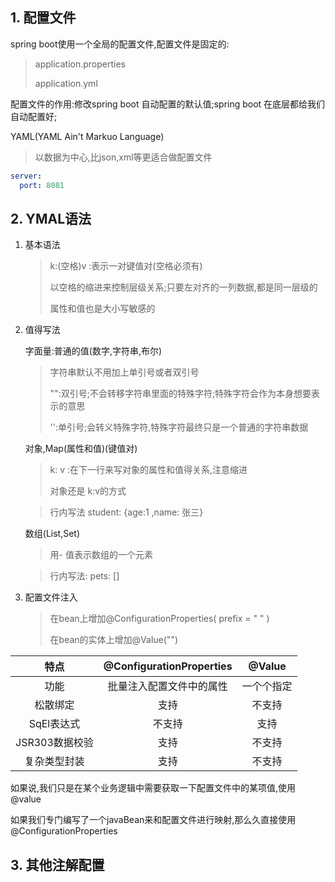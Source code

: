 ## 1. 配置文件

spring boot使用一个全局的配置文件,配置文件是固定的:

> application.properties
>
> application.yml

配置文件的作用:修改spring boot 自动配置的默认值;spring boot 在底层都给我们自动配置好;

YAML(YAML Ain't Markuo Language)

> 以数据为中心,比json,xml等更适合做配置文件

```yml
server:
  port: 8081
```

## 2. YMAL语法
1. 基本语法

   > k:(空格)v :表示一对键值对(空格必须有)
   >
   > 以空格的缩进来控制层级关系;只要左对齐的一列数据,都是同一层级的
   >
   > 属性和值也是大小写敏感的

2. 值得写法

   字面量:普通的值(数字,字符串,布尔)

   > 字符串默认不用加上单引号或者双引号
   >
   > "":双引号;不会转移字符串里面的特殊字符;特殊字符会作为本身想要表示的意思
   >
   > '':单引号;会转义特殊字符,特殊字符最终只是一个普通的字符串数据

   对象,Map(属性和值)(键值对)

   > k: v :在下一行来写对象的属性和值得关系,注意缩进
   >
   > 对象还是 k:v的方式

   > 行内写法 student: {age:1 ,name: 张三}

   数组(List,Set)

   > 用- 值表示数组的一个元素

   >行内写法: pets: []

3. 配置文件注入

   > 在bean上增加@ConfigurationProperties( prefix = " " )
   >
   > 在bean的实体上增加@Value("")

 

|      特点      | @ConfigurationProperties |   @Value   |
| :------------: | :----------------------: | :--------: |
|      功能      | 批量注入配置文件中的属性 | 一个个指定 |
|    松散绑定    |           支持           |   不支持   |
|   SqEl表达式   |          不支持          |    支持    |
| JSR303数据校验 |           支持           |   不支持   |
|  复杂类型封装  |           支持           |   不支持   |

如果说,我们只是在某个业务逻辑中需要获取一下配置文件中的某项值,使用@value

如果我们专门编写了一个javaBean来和配置文件进行映射,那么久直接使用@ConfigurationProperties

## 3. 其他注解配置